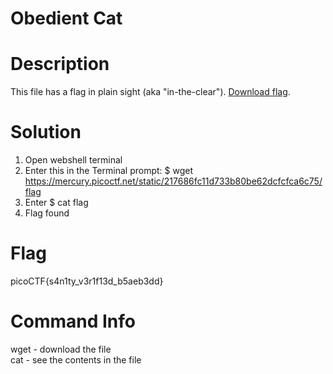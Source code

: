 # Obedient Cat
# Description
This file has a flag in plain sight (aka "in-the-clear"). [Download flag](https://mercury.picoctf.net/static/217686fc11d733b80be62dcfcfca6c75/flag).

# Solution
1. Open webshell terminal
2. Enter this in the Terminal prompt: $ wget https://mercury.picoctf.net/static/217686fc11d733b80be62dcfcfca6c75/flag
3. Enter $ cat flag
4. Flag found

# Flag
picoCTF{s4n1ty_v3r1f13d_b5aeb3dd}

# Command Info
wget - download the file <br>
cat - see the contents in the file
